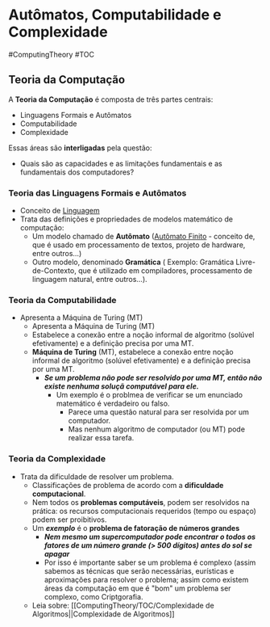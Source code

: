 # Autômatos, Computabilidade e Complexidade
#ComputingTheory #TOC

## Teoria da Computação

A **Teoria da Computação** é composta de três partes centrais:
-   Linguagens Formais e Autômatos
-   Computabilidade
-   Complexidade

Essas áreas são **interligadas** pela questão:

-   Quais são as capacidades e as limitações fundamentais e as fundamentais dos computadores?

### Teoria das Linguagens Formais e Autômatos
- Conceito de [Linguagem](Linguagem.md)
-   Trata das definições e propriedades de modelos matemático de computação:
    -   Um modelo chamado de **Autômato** ([Autômato Finito](Autômato%20Finito.md) - conceito de, que é usado em processamento de textos, projeto de hardware, entre outros…)
    -   Outro modelo, denominado **Gramática** ( Exemplo: Gramática Livre-de-Contexto, que é utilizado em compiladores, processamento de linguagem natural, entre outros…).

### Teoria da Computabilidade
- Apresenta a Máquina de Turing (MT)
	- Apresenta a Máquina de Turing (MT)
	- Estabelece a conexão entre a noção informal de algoritmo (solúvel efetivamente) e a definição precisa por uma MT.
	- **Máquina de Turing** (MT), estabelece a conexão entre noção informal de algoritmo (solúvel efetivamente) e a definição precisa por uma MT.
	    -   ***Se um problema não pode ser resolvido por uma MT, então não existe nenhuma soluçã computável para ele.***
		    - Um exemplo é o problmea de verificar se um enunciado matemático é verdadeiro ou falso.
			    - Parece uma questão natural para ser resolvida por um computador.
			    - Mas nenhum algoritmo de computador (ou MT) pode realizar essa tarefa.

### Teoria da Complexidade
- Trata da dificuldade de resolver um problema.
	- Classificações de problema de acordo com a **dificuldade computacional**.
	- Nem todos os **problemas computáveis**, podem ser resolvidos na prática: os recursos computacionais requeridos (tempo ou espaço) podem ser proibitivos.
	- Um ***exemplo*** é o **problema de fatoração de números grandes**
		- ***Nem mesmo um supercomputador pode encontrar o todos os fatores de um número grande (> 500 dígitos) antes do sol se apagar*** 
		- Por isso é importante saber se um problema é complexo (assim sabemos as técnicas que serão necessárias, eurísticas e aproximações para resolver o problema; assim como existem áreas da computação em que é "bom" um problema ser complexo, como Criptgorafia.
	- Leia sobre: [[ComputingTheory/TOC/Complexidade de Algoritmos||Complexidade de Algoritmos]]
